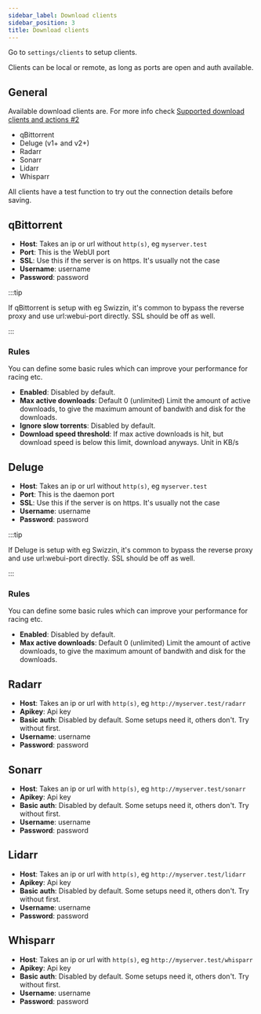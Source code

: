 ```yaml
---
sidebar_label: Download clients
sidebar_position: 3
title: Download clients
---
```


Go to `settings/clients` to setup clients.

Clients can be local or remote, as long as ports are open and auth available.

## General

Available download clients are. For more info check [ Supported download clients and actions #2 ](https://github.com/autobrr/autobrr/issues/2)

* qBittorrent
* Deluge (v1+ and v2+)
* Radarr
* Sonarr
* Lidarr
* Whisparr

All clients have a test function to try out the connection details before saving.

## qBittorrent

- **Host**: Takes an ip or url without `http(s)`, eg `myserver.test`
- **Port**: This is the WebUI port
- **SSL**: Use this if the server is on https. It's usually not the case
- **Username**: username
- **Password**: password

:::tip

If qBittorrent is setup with eg Swizzin, it's common to bypass the reverse proxy and use url:webui-port directly. SSL should be off as well.

:::

### Rules

You can define some basic rules which can improve your performance for racing etc.

- **Enabled**: Disabled by default.
- **Max active downloads**: Default 0 (unlimited) Limit the amount of active downloads, to give the maximum amount of bandwith and disk for the downloads.
- **Ignore slow torrents**: Disabled by default.
- **Download speed threshold**: If max active downloads is hit, but download speed is below this limit, download anyways. Unit in KB/s

## Deluge

- **Host**: Takes an ip or url without `http(s)`, eg `myserver.test`
- **Port**: This is the daemon port
- **SSL**: Use this if the server is on https. It's usually not the case
- **Username**: username
- **Password**: password

:::tip

If Deluge is setup with eg Swizzin, it's common to bypass the reverse proxy and use url:webui-port directly. SSL should be off as well.

:::

### Rules

You can define some basic rules which can improve your performance for racing etc.

- **Enabled**: Disabled by default.
- **Max active downloads**: Default 0 (unlimited) Limit the amount of active downloads, to give the maximum amount of bandwith and disk for the downloads.

## Radarr

- **Host**: Takes an ip or url with `http(s)`, eg `http://myserver.test/radarr`
- **Apikey**: Api key
- **Basic auth**: Disabled by default. Some setups need it, others don't. Try without first.
- **Username**: username
- **Password**: password

## Sonarr

- **Host**: Takes an ip or url with `http(s)`, eg `http://myserver.test/sonarr`
- **Apikey**: Api key
- **Basic auth**: Disabled by default. Some setups need it, others don't. Try without first.
- **Username**: username
- **Password**: password

## Lidarr

- **Host**: Takes an ip or url with `http(s)`, eg `http://myserver.test/lidarr`
- **Apikey**: Api key
- **Basic auth**: Disabled by default. Some setups need it, others don't. Try without first.
- **Username**: username
- **Password**: password

## Whisparr

- **Host**: Takes an ip or url with `http(s)`, eg `http://myserver.test/whisparr`
- **Apikey**: Api key
- **Basic auth**: Disabled by default. Some setups need it, others don't. Try without first.
- **Username**: username
- **Password**: password

